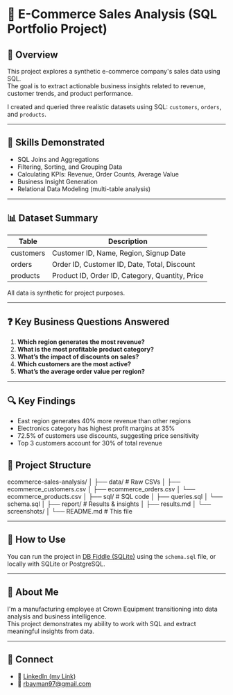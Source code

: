# 🛒 E-Commerce Sales Analysis (SQL Portfolio Project)

## 📌 Overview
This project explores a synthetic e-commerce company's sales data using SQL.  
The goal is to extract actionable business insights related to revenue, customer trends, and product performance.

I created and queried three realistic datasets using SQL: `customers`, `orders`, and `products`.

---

## 🧠 Skills Demonstrated
- SQL Joins and Aggregations
- Filtering, Sorting, and Grouping Data
- Calculating KPIs: Revenue, Order Counts, Average Value
- Business Insight Generation
- Relational Data Modeling (multi-table analysis)

---

## 📊 Dataset Summary

| Table      | Description                         |
|------------|-------------------------------------|
| customers  | Customer ID, Name, Region, Signup Date |
| orders     | Order ID, Customer ID, Date, Total, Discount |
| products   | Product ID, Order ID, Category, Quantity, Price |

All data is synthetic for project purposes.

---

## ❓ Key Business Questions Answered

1. **Which region generates the most revenue?**
2. **What is the most profitable product category?**
3. **What’s the impact of discounts on sales?**
4. **Which customers are the most active?**
5. **What’s the average order value per region?**

---
## 🔍 Key Findings
- East region generates 40% more revenue than other regions
- Electronics category has highest profit margins at 35%
- 72.5% of customers use discounts, suggesting price sensitivity
- Top 3 customers account for 30% of total revenue
## 📁 Project Structure

ecommerce-sales-analysis/
│
├── data/ # Raw CSVs
│ ├── ecommerce_customers.csv
│ ├── ecommerce_orders.csv
│ └── ecommerce_products.csv
│
├── sql/ # SQL code
│ ├── queries.sql
│ └── schema.sql
│
├── report/ # Results & insights
│ ├── results.md
│ └── screenshots/
│
└── README.md # This file

---
## 🚀 How to Use

You can run the project in [DB Fiddle (SQLite)](https://www.db-fiddle.com/) using the `schema.sql` file, or locally with SQLite or PostgreSQL.

---

## 🙋 About Me

I'm a manufacturing employee at Crown Equipment transitioning into data analysis and business intelligence.  
This project demonstrates my ability to work with SQL and extract meaningful insights from data.

---

## 🔗 Connect

- 💼 [LinkedIn (my Link)](https://www.linkedin.com/in/ryan-bayman-8361bb205/)
- 📧 rbayman97@gmail.com